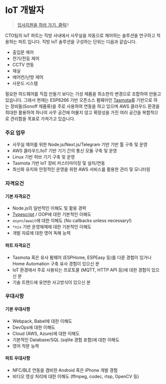 # IoT 개발자

> [입사지원을 하러 가기, 클릭](https://forms.gle/nTCq9oXdtQ9k5iqq8)!!

CTO팀의 IoT 파트는 직방 사내에서 사무실을 자동으로 제어하는 솔루션을 연구하고 적용하는 파트 입니다. 직방 IoT 솔루션을 구성하는 단위는 다음과 같습니다.

* 출입문 제어
* 전기/전등 제어
* CCTV 연동
* 재실
* 에어컨/난방 제어
* 사운드 시스템

필요한 하드웨어를 직접 만들기 보다는 기성 제품을 최소한의 변경으로 조합하여 만들고 있습니다.
그래서 현재는 ESP8266 기반 오픈소스 펌웨어인 [Tasmota](https://tasmota.github.io/docs/)를 기반으로 하는 장비들(Sonoff 제품류)을 주로 사용하여 연동을 하고 있으며 AWS 클라우드 환경을 최대한 활용하여 하나의 사무 공간에 머물지 않고 확장성을 가진 여러 공간을 복합적으로 관리함을 목표로 가져가고 있습니다.

### 주요 업무

* 사무실 제어를 위한 Node.js/Next.js/Telegram 기반 기반 툴 구축 및 운영
* AWS 클라우드/IoT 기반 기기 간의 통신 모듈 구축 및 운영
* Linux 기반 허브 기기 구축 및 운영
* Tasmota 기반 IoT 장비 커스터마이징 및 설치/연동
* 최신화 유지와 안정적인 운영을 위한 AWS 서비스를 활용한 관리 및 모니터링

### 자격요건

#### 기본 자격요건
* Node.js의 일반적인 이해도 및 활용 경력
* [Typescript](https://www.typescriptlang.org/) / OOP에 대한 기본적인 이해도
* `async`/`await`에 대한 이해도 (No callbacks unless necessary!)
* `*nix` 기반 운영체제에 대한 기본적인 이해도
* 개발 자료에 대한 영어 독해 능력

#### 파트 자격요건
* Tasmota 혹은 유사 펌웨어 (ESPHome, ESPEasy 등)를 다룬 경험이 있거나 Home Automation 구축 유사 경험이 있으신 분
* IoT 환경에서 주로 사용되는 프로토콜 (MQTT, HTTP API 등)에 대한 경험이 있으신 분
* 기술 트렌드에 유연한 사고방식이 있으신 분

### 우대사항

#### 기본 우대사항
* Webpack, Babel에 대한 이해도
* DevOps에 대한 이해도
* Cloud (AWS, Azure)에 대한 이해도
* 기본적인 Database/SQL (sqlite 경험 포함)에 대한 이해도
* 영어 작문 능력

#### 파트 우대사항
* NFC/BLE 연동을 겸비한 Android 혹은 iPhone 개발 경험
* 비디오 영상 처리에 대한 이해도 (ffmpeg, codec, rtsp, OpenCV 등)
